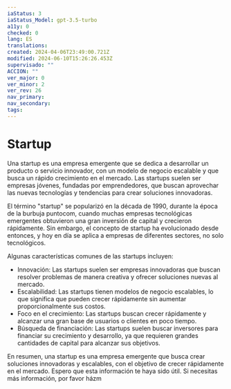 ```yaml
---
iaStatus: 3
iaStatus_Model: gpt-3.5-turbo
a11y: 0
checked: 0
lang: ES
translations: 
created: 2024-04-06T23:49:00.721Z
modified: 2024-06-10T15:26:26.453Z
supervisado: ""
ACCION: ""
ver_major: 0
ver_minor: 2
ver_rev: 26
nav_primary: 
nav_secondary: 
tags:
---
```

# Startup

Una startup es una empresa emergente que se dedica a desarrollar un producto o servicio innovador, con un modelo de negocio escalable y que busca un rápido crecimiento en el mercado. Las startups suelen ser empresas jóvenes, fundadas por emprendedores, que buscan aprovechar las nuevas tecnologías y tendencias para crear soluciones innovadoras.

El término "startup" se popularizó en la década de 1990, durante la época de la burbuja puntocom, cuando muchas empresas tecnológicas emergentes obtuvieron una gran inversión de capital y crecieron rápidamente. Sin embargo, el concepto de startup ha evolucionado desde entonces, y hoy en día se aplica a empresas de diferentes sectores, no solo tecnológicos.

Algunas características comunes de las startups incluyen:

- Innovación: Las startups suelen ser empresas innovadoras que buscan resolver problemas de manera creativa y ofrecer soluciones nuevas al mercado.
- Escalabilidad: Las startups tienen modelos de negocio escalables, lo que significa que pueden crecer rápidamente sin aumentar proporcionalmente sus costos.
- Foco en el crecimiento: Las startups buscan crecer rápidamente y alcanzar una gran base de usuarios o clientes en poco tiempo.
- Búsqueda de financiación: Las startups suelen buscar inversores para financiar su crecimiento y desarrollo, ya que requieren grandes cantidades de capital para alcanzar sus objetivos.

En resumen, una startup es una empresa emergente que busca crear soluciones innovadoras y escalables, con el objetivo de crecer rápidamente en el mercado. Espero que esta información te haya sido útil. Si necesitas más información, por favor házm

